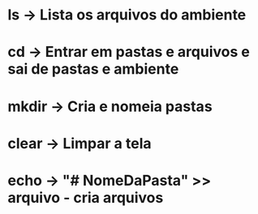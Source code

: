 # ls -> Lista os arquivos do ambiente
# cd -> Entrar em pastas e arquivos e sai de pastas e ambiente
# mkdir -> Cria e nomeia pastas
# clear -> Limpar a tela
# echo -> "# NomeDaPasta" >> arquivo - cria arquivos